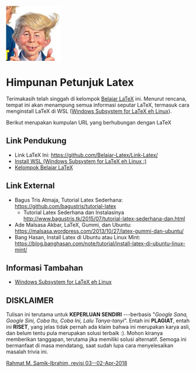 <img src="pictures/aen.jpg" width="150">

# Himpunan Petunjuk Latex

Terimakasih telah singgah di kelompok [Belajar LaTeX](https://github.com/Belajar-Latex/) ini. Menurut rencana, 
tempat ini akan menampung semua informasi seputar LaTeX, termasuk cara menginstall LaTeX di 
WSL ([Windows Subsystem for LaTeX eh Linux](https://en.wikipedia.org/wiki/Windows_Subsystem_for_Linux)).

Berikut merupakan kumpulan URL yang berhubungan dengan LaTeX

## Link Pendukung

* Link LaTeX Ini: https://github.com/Belajar-Latex/Link-Latex/
* [Install WSL (Windows Subsystem for LaTeX eh Linux :)](https://github.com/Belajar-Latex/InstallWSLhttps://github.com/Belajar-Latex/InstallWSL)
* [Kelompok Belajar LaTeX](https://github.com/Belajar-Latex/) 

## Link External

* Bagus Tris Atmaja, Tutorial Latex Sederhana: https://github.com/bagustris/tutorial-latex
  * Tutorial Latex Sederhana dan Instalasinya http://www.bagustris.tk/2015/07/tutorial-latex-sederhana-dan.html
* Ade Malsasa Akbar, LaTeX, Gummi, dan Ubuntu: https://malsasa.wordpress.com/2013/10/27/latex-gummi-dan-ubuntu/
* Bang Hasan, Install Latex di Ubuntu atau Linux Mint: https://blog.banghasan.com/note/tutorial/install-latex-di-ubuntu-linux-mint/

## Informasi Tambahan

* [Windows Subsystem for LaTeX eh Linux](https://en.wikipedia.org/wiki/Windows_Subsystem_for_Linux)


## DISKLAIMER

Tulisan ini terutama untuk <b>KEPERLUAN SENDIRI</b> ---berbasis 
"<i>Google Sana, Google Sini, Coba Itu, Coba Ini, Lalu Tanya-tanyi</i>".
Entah ini <b>PLAGIAT</b>, entah ini <b>RISET</b>, yang jelas tidak pernah ada klaim bahwa ini merupakan karya asli, 
dan belum tentu pula merupakan solusi terbaik :).
Mohon kiranya memberikan tanggapan, terutama jika memiliki solusi alternatif.
Semoga ini bermanfaat di masa mendatang, saat sudah lupa cara menyelesaikan masalah trivia ini.

<a href="http://rahmatm.samik-ibrahim.vlsm.org">Rahmat M. Samik-Ibrahim, revisi 
03--02-Apr-2018</a>
